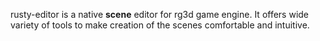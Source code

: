 rusty-editor is a native **scene** editor for rg3d game engine. It offers wide variety of tools to make creation of
the scenes comfortable and intuitive.
